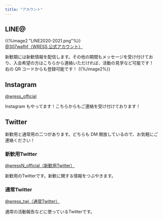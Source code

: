 ```yaml
---
title: "アカウント"
---
```


## LINE@

{{%image2 "LINE2020-2021.png"%}}
[@307wafhf（WRESS 公式アカウント）](https://line.me/R/ti/p/%40307wafhf)

新歓期には新歓情報を配信します。その他の期間もメッセージを受け付けており、入会希望の方はこちらから連絡いただければ、活動の見学など可能です！　右の QR コードからも登録可能です！
{{%/image2%}}

## Instagram

[@wress_official](https://www.instagram.com/wress_official/)

Instagram もやってます！こちらからもご連絡を受け付けております！

## Twitter

新歓用と通常用の二つがあります。どちらも DM 開放しているので、お気軽にご連絡ください！

<div class="row">
  <div class="col-sm-6">
    <h3>新歓用Twitter</h3>
    <p>
      <a href="https://twitter.com/wressN_official" target="_blank">@wressN_official（新歓用Twitter）</a>
    </p>
    <p>
      新歓用のTwitterです。新歓に関する情報をつぶやきます。
    </p>
  </div>
  <div class="col-sm-6">
    <h3>通常Twitter</h3>
    <p>
      <a href="https://twitter.com/wress_twi" target="_blank">@wress_twi（通常Twitter）</a>
    </p>
    <p>
      通常の活動報告などに使っているTwitterです。
    </p>
  </div>
</div>

